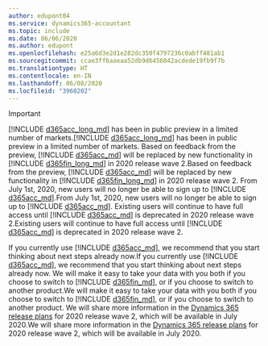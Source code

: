 ```yaml
---
author: edupont04
ms.service: dynamics365-accountant
ms.topic: include
ms.date: 06/06/2020
ms.author: edupont
ms.openlocfilehash: e25a6d3e2d1e282dc350f4797236c0abff481ab1
ms.sourcegitcommit: ccae3ff6aaeaa52db9d6456042acdede19fb9f7b
ms.translationtype: HT
ms.contentlocale: en-IN
ms.lasthandoff: 06/08/2020
ms.locfileid: "3960202"
---
```

> [!IMPORTANT]
> <span data-ttu-id="4fd0e-101">[!INCLUDE [d365acc_long_md](d365acc_long_md.md)] has been in public preview in a limited number of markets.</span><span class="sxs-lookup"><span data-stu-id="4fd0e-101">[!INCLUDE [d365acc_long_md](d365acc_long_md.md)] has been in public preview in a limited number of markets.</span></span> <span data-ttu-id="4fd0e-102">Based on feedback from the preview, [!INCLUDE [d365acc_md](d365acc_md.md)] will be replaced by new functionality in [!INCLUDE [d365fin_long_md](d365fin_long_md.md)] in 2020 release wave 2.</span><span class="sxs-lookup"><span data-stu-id="4fd0e-102">Based on feedback from the preview, [!INCLUDE [d365acc_md](d365acc_md.md)] will be replaced by new functionality in [!INCLUDE [d365fin_long_md](d365fin_long_md.md)] in 2020 release wave 2.</span></span> <span data-ttu-id="4fd0e-103">From July 1st, 2020, new users will no longer be able to sign up to [!INCLUDE [d365acc_md](d365acc_md.md)].</span><span class="sxs-lookup"><span data-stu-id="4fd0e-103">From July 1st, 2020, new users will no longer be able to sign up to [!INCLUDE [d365acc_md](d365acc_md.md)].</span></span> <span data-ttu-id="4fd0e-104">Existing users will continue to have full access until [!INCLUDE [d365acc_md](d365acc_md.md)] is deprecated in 2020 release wave 2.</span><span class="sxs-lookup"><span data-stu-id="4fd0e-104">Existing users will continue to have full access until [!INCLUDE [d365acc_md](d365acc_md.md)] is deprecated in 2020 release wave 2.</span></span>  

<span data-ttu-id="4fd0e-105">If you currently use [!INCLUDE [d365acc_md](d365acc_md.md)], we recommend that you start thinking about next steps already now.</span><span class="sxs-lookup"><span data-stu-id="4fd0e-105">If you currently use [!INCLUDE [d365acc_md](d365acc_md.md)], we recommend that you start thinking about next steps already now.</span></span> <span data-ttu-id="4fd0e-106">We will make it easy to take your data with you both if you choose to switch to [!INCLUDE [d365fin_md](d365fin_md.md)], or if you choose to switch to another product.</span><span class="sxs-lookup"><span data-stu-id="4fd0e-106">We will make it easy to take your data with you both if you choose to switch to [!INCLUDE [d365fin_md](d365fin_md.md)], or if you choose to switch to another product.</span></span> <span data-ttu-id="4fd0e-107">We will share more information in the [Dynamics 365 release plans](/dynamics365/release-plans/) for 2020 release wave 2, which will be available in July 2020.</span><span class="sxs-lookup"><span data-stu-id="4fd0e-107">We will share more information in the [Dynamics 365 release plans](/dynamics365/release-plans/) for 2020 release wave 2, which will be available in July 2020.</span></span>
